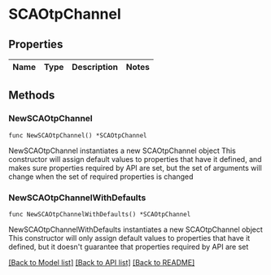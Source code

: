 # SCAOtpChannel

## Properties

Name | Type | Description | Notes
------------ | ------------- | ------------- | -------------

## Methods

### NewSCAOtpChannel

`func NewSCAOtpChannel() *SCAOtpChannel`

NewSCAOtpChannel instantiates a new SCAOtpChannel object
This constructor will assign default values to properties that have it defined,
and makes sure properties required by API are set, but the set of arguments
will change when the set of required properties is changed

### NewSCAOtpChannelWithDefaults

`func NewSCAOtpChannelWithDefaults() *SCAOtpChannel`

NewSCAOtpChannelWithDefaults instantiates a new SCAOtpChannel object
This constructor will only assign default values to properties that have it defined,
but it doesn't guarantee that properties required by API are set


[[Back to Model list]](../README.md#documentation-for-models) [[Back to API list]](../README.md#documentation-for-api-endpoints) [[Back to README]](../README.md)


